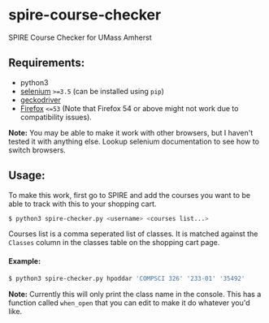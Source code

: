 # spire-course-checker
SPIRE Course Checker for UMass Amherst

## Requirements:
* python3
 * [selenium](http://seleniumhq.org/) `>=3.5` (can be installed using `pip`)
 * [geckodriver](https://github.com/mozilla/geckodriver/releases/latest)
 * [Firefox](https://ftp.mozilla.org/pub/firefox/releases/53.0.2/) `<=53` (Note that Firefox 54 or above might not work due to compatibility issues).

**Note:** You may be able to make it work with other browsers, but I haven't tested it with anything else. Lookup selenium documentation to see how to switch browsers.

## Usage:
To make this work, first go to SPIRE and add the courses you want to be able to track with this to your shopping cart.

```bash
$ python3 spire-checker.py <username> <courses list...>
```
Courses list is a comma seperated list of classes. It is matched against the `Classes` column in the classes table on the shopping cart page.

#### Example:
```bash
$ python3 spire-checker.py hpoddar 'COMPSCI 326' '233-01' '35492'
```

**Note:** Currently this will only print the class name in the console. This has a function called `when_open` that you can edit to make it do whatever you'd like.
